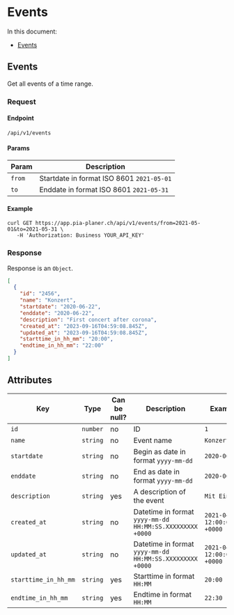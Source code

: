 # Events

In this document:

- [Events](#2-events)

## Events

Get all events of a time range.

### Request

#### Endpoint

```
/api/v1/events
```

#### Params

| Param  | Description                               |
| ------ | ----------------------------------------- |
| `from` | Startdate in format ISO 8601 `2021-05-01` |
| `to`   | Enddate in format ISO 8601 `2021-05-31`   |

#### Example

```
curl GET https://app.pia-planer.ch/api/v1/events/from=2021-05-01&to=2021-05-31 \
   -H 'Authorization: Business YOUR_API_KEY'
```

### Response

Response is an `Object`.

```json
[
  {
    "id": "2456",
    "name": "Konzert",
    "startdate": "2020-06-22",
    "enddate": "2020-06-22",
    "description": "First concert after corona",
    "created_at": "2023-09-16T04:59:08.845Z",
    "updated_at": "2023-09-16T04:59:08.845Z",
    "starttime_in_hh_mm": "20:00",
    "endtime_in_hh_mm": "22:00"
  }
]
```

## Attributes

| Key                  | Type     | Can be null? | Description                                              | Example values                        |
| -------------------- | -------- | ------------ | -------------------------------------------------------- | ------------------------------------- |
| `id`                 | `number` | no           | ID                                                       | `1`                                   |
| `name`               | `string` | no           | Event name                                               | `Konzert`                             |
| `startdate`          | `string` | no           | Begin as date in format `yyyy-mm-dd`                     | `2020-06-22`                          |
| `enddate`            | `string` | no           | End as date in format `yyyy-mm-dd`                       | `2020-06-22`                          |
| `description`        | `string` | yes          | A description of the event                               | `Mit Eintritt`                        |
| `created_at`         | `string` | no           | Datetime in format `yyyy-mm-dd HH:MM:SS.XXXXXXXXX +0000` | `2021-04-19 12:00:00.000000000 +0000` |
| `updated_at`         | `string` | no           | Datetime in format `yyyy-mm-dd HH:MM:SS.XXXXXXXXX +0000` | `2021-04-19 12:00:00.000000000 +0000` |
| `starttime_in_hh_mm` | `string` | yes          | Starttime in format `HH:MM`                              | `20:00`                               |
| `endtime_in_hh_mm`   | `string` | yes          | Endtime in format `HH:MM`                                | `22:30`                               |
